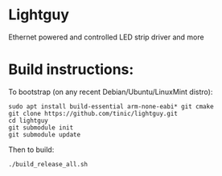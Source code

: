 # Lightguy
Ethernet powered and controlled LED strip driver and more

# Build instructions:

To bootstrap (on any recent Debian/Ubuntu/LinuxMint distro):

```
sudo apt install build-essential arm-none-eabi* git cmake
git clone https://github.com/tinic/lightguy.git
cd lightguy
git submodule init
git submodule update
```

Then to build:

```
./build_release_all.sh
```
